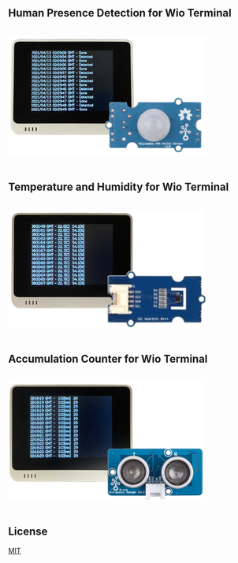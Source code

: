 # 

## Human Presence Detection for Wio Terminal

<br>
<div>
<img src="media/wioterminal-human-detection.jpg" width="400">
</div>
<br>

## Temperature and Humidity for Wio Terminal

<br>
<div>
<img src="media/wioterminal-temp-humi.jpg" width="400">
</div>
<br>

## Accumulation Counter for Wio Terminal

<br>
<div>
<img src="media/wioterminal-accumulation-counter.jpg" width="400">
</div>
<br>

## License

[MIT](LICENSE.txt)

